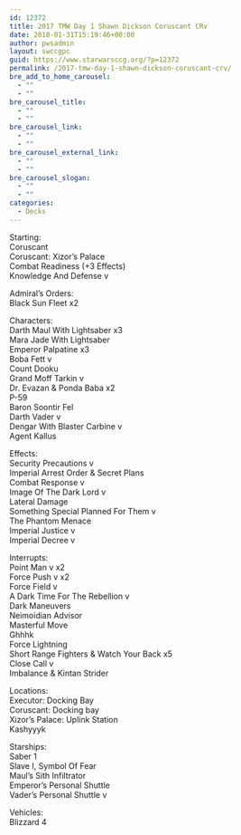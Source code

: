 ```yaml
---
id: 12372
title: 2017 TMW Day 1 Shawn Dickson Coruscant CRv
date: 2018-01-31T15:19:46+00:00
author: pwsadmin
layout: swccgpc
guid: https://www.starwarsccg.org/?p=12372
permalink: /2017-tmw-day-1-shawn-dickson-coruscant-crv/
bre_add_to_home_carousel:
  - ""
  - ""
bre_carousel_title:
  - ""
  - ""
bre_carousel_link:
  - ""
  - ""
bre_carousel_external_link:
  - ""
  - ""
bre_carousel_slogan:
  - ""
  - ""
categories:
  - Decks
---
```

Starting:  
Coruscant  
Coruscant: Xizor’s Palace  
Combat Readiness (+3 Effects)  
Knowledge And Defense v

Admiral’s Orders:  
Black Sun Fleet x2

Characters:  
Darth Maul With Lightsaber x3  
Mara Jade With Lightsaber  
Emperor Palpatine x3  
Boba Fett v  
Count Dooku  
Grand Moff Tarkin v  
Dr. Evazan & Ponda Baba x2  
P-59  
Baron Soontir Fel  
Darth Vader v  
Dengar With Blaster Carbine v  
Agent Kallus

Effects:  
Security Precautions v  
Imperial Arrest Order & Secret Plans  
Combat Response v  
Image Of The Dark Lord v  
Lateral Damage  
Something Special Planned For Them v  
The Phantom Menace  
Imperial Justice v  
Imperial Decree v

Interrupts:  
Point Man v x2  
Force Push v x2  
Force Field v  
A Dark Time For The Rebellion v  
Dark Maneuvers  
Neimoidian Advisor  
Masterful Move  
Ghhhk  
Force Lightning  
Short Range Fighters & Watch Your Back x5  
Close Call v  
Imbalance & Kintan Strider

Locations:  
Executor: Docking Bay  
Coruscant: Docking bay  
Xizor’s Palace: Uplink Station  
Kashyyyk

Starships:  
Saber 1  
Slave I, Symbol Of Fear  
Maul’s Sith Infiltrator  
Emperor’s Personal Shuttle  
Vader’s Personal Shuttle v

Vehicles:  
Blizzard 4